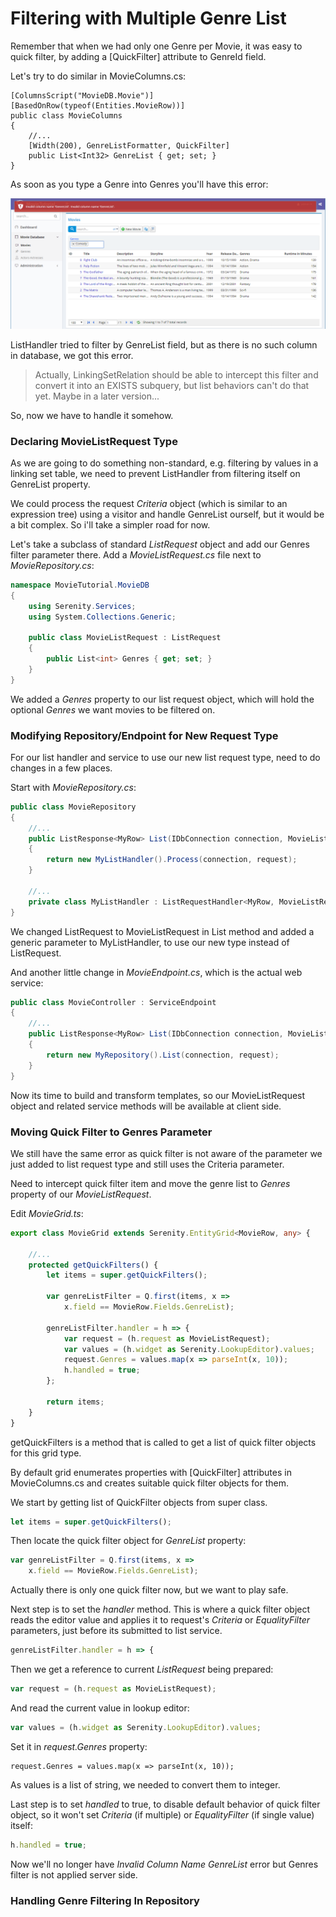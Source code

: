 # Filtering with Multiple Genre List

Remember that when we had only one Genre per Movie, it was easy to quick filter, by adding a [QuickFilter] attribute to GenreId field.

Let's try to do similar in MovieColumns.cs:

```
[ColumnsScript("MovieDB.Movie")]
[BasedOnRow(typeof(Entities.MovieRow))]
public class MovieColumns
{
    //...
    [Width(200), GenreListFormatter, QuickFilter]
    public List<Int32> GenreList { get; set; }
}
```

As soon as you type a Genre into Genres you'll have this error:

![Invalid Column GenreList](img/mdb_genrelist_invalid.png)

ListHandler tried to filter by GenreList field, but as there is no such column in database, we got this error.

> Actually, LinkingSetRelation should be able to intercept this filter and convert it into an EXISTS subquery, but list behaviors can't do that yet. Maybe in a later version...

So, now we have to handle it somehow.


### Declaring MovieListRequest Type

As we are going to do something non-standard, e.g. filtering by values in a linking set table, we need to prevent ListHandler from filtering itself on GenreList property.

We could process the request *Criteria* object (which is similar to an expression tree) using a visitor and handle GenreList ourself, but it would be a bit complex. So i'll take a simpler road for now.

Let's take a subclass of standard *ListRequest* object and add our Genres filter parameter there. Add a *MovieListRequest.cs* file next to *MovieRepository.cs*:

```cs
namespace MovieTutorial.MovieDB
{
    using Serenity.Services;
    using System.Collections.Generic;

    public class MovieListRequest : ListRequest
    {
        public List<int> Genres { get; set; }
    }
}
```

We added a *Genres* property to our list request object, which will hold the optional *Genres* we want movies to be filtered on.


### Modifying Repository/Endpoint for New Request Type

For our list handler and service to use our new list request type, need to do changes in a few places.

Start with *MovieRepository.cs*:

```cs
public class MovieRepository
{
    //...
    public ListResponse<MyRow> List(IDbConnection connection, MovieListRequest request)
    {
        return new MyListHandler().Process(connection, request);
    }

    //...
    private class MyListHandler : ListRequestHandler<MyRow, MovieListRequest> { }
}
```

We changed ListRequest to MovieListRequest in List method and added a generic parameter to MyListHandler, to use our new type instead of ListRequest.

And another little change in *MovieEndpoint.cs*, which is the actual web service:

```cs
public class MovieController : ServiceEndpoint
{
    //...
    public ListResponse<MyRow> List(IDbConnection connection, MovieListRequest request)
    {
        return new MyRepository().List(connection, request);
    }
}
```

Now its time to build and transform templates, so our MovieListRequest object and related service methods will be available at client side.


### Moving Quick Filter to Genres Parameter

We still have the same error as quick filter is not aware of the parameter we just added to list request type and still uses the Criteria parameter.

Need to intercept quick filter item and move the genre list to *Genres* property of our *MovieListRequest*.

Edit *MovieGrid.ts*:

```ts
export class MovieGrid extends Serenity.EntityGrid<MovieRow, any> {

    //...
    protected getQuickFilters() {
        let items = super.getQuickFilters();

        var genreListFilter = Q.first(items, x =>
            x.field == MovieRow.Fields.GenreList);

        genreListFilter.handler = h => {
            var request = (h.request as MovieListRequest);
            var values = (h.widget as Serenity.LookupEditor).values;
            request.Genres = values.map(x => parseInt(x, 10));
            h.handled = true;
        };

        return items;
    }
}
```

getQuickFilters is a method that is called to get a list of quick filter objects for this grid type. 

By default grid enumerates properties with [QuickFilter] attributes in MovieColumns.cs and creates suitable quick filter objects for them.

We start by getting list of QuickFilter objects from super class.

```ts
let items = super.getQuickFilters();
```

Then locate the quick filter object for *GenreList* property:

```ts
var genreListFilter = Q.first(items, x =>
    x.field == MovieRow.Fields.GenreList);
```

Actually there is only one quick filter now, but we want to play safe.

Next step is to set the *handler* method. This is where a quick filter object reads the editor value and applies it to request's *Criteria* or *EqualityFilter* parameters, just before its submitted to list service.

```ts
genreListFilter.handler = h => {
```

Then we get a reference to current *ListRequest* being prepared:

```ts
var request = (h.request as MovieListRequest);
```

And read the current value in lookup editor:

```ts
var values = (h.widget as Serenity.LookupEditor).values;
```

Set it in *request.Genres* property:

```
request.Genres = values.map(x => parseInt(x, 10));
```

As values is a list of string, we needed to convert them to integer.

Last step is to set *handled* to true, to disable default behavior of quick filter object, so it won't set *Criteria* (if multiple) or *EqualityFilter* (if single value) itself:

```ts
h.handled = true;
```

Now we'll no longer have *Invalid Column Name GenreList* error but Genres filter is not applied server side.


### Handling Genre Filtering In Repository








